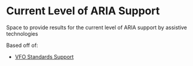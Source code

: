 # Current Level of ARIA Support
Space to provide results for the current level of ARIA support by assistive technologies

Based off of:
* [VFO Standards Support](https://github.com/FreedomScientific/VFO-standards-support)
